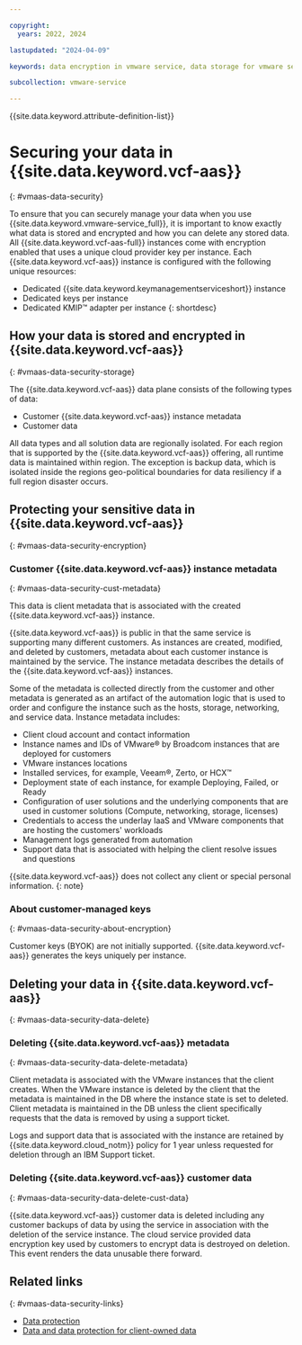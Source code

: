 ```yaml
---

copyright:
  years: 2022, 2024

lastupdated: "2024-04-09"

keywords: data encryption in vmware service, data storage for vmware service, bring your own keys for vmware service, BYOK for vmware service, key management for vmware service, key encryption for vmware service, personal data in vmware service, data deletion for vmware service, data in vmware service, data security in vmware service, KYOK for vmware service

subcollection: vmware-service

---
```


{{site.data.keyword.attribute-definition-list}}

# Securing your data in {{site.data.keyword.vcf-aas}}
{: #vmaas-data-security}

To ensure that you can securely manage your data when you use {{site.data.keyword.vmware-service_full}}, it is important to know exactly what data is stored and encrypted and how you can delete any stored data. All {{site.data.keyword.vcf-aas-full}} instances come with encryption enabled that uses a unique cloud provider key per instance. Each {{site.data.keyword.vcf-aas}} instance is configured with the following unique resources:

* Dedicated {{site.data.keyword.keymanagementserviceshort}} instance
* Dedicated keys per instance
* Dedicated KMIP™ adapter per instance
{: shortdesc}

## How your data is stored and encrypted in {{site.data.keyword.vcf-aas}}
{: #vmaas-data-security-storage}

The {{site.data.keyword.vcf-aas}} data plane consists of the following types of data:
* Customer {{site.data.keyword.vcf-aas}} instance metadata
* Customer data

All data types and all solution data are regionally isolated. For each region that is supported by the {{site.data.keyword.vcf-aas}} offering, all runtime data is maintained within region. The exception is backup data, which is isolated inside the regions geo-political boundaries for data resiliency if a full region disaster occurs.

## Protecting your sensitive data in {{site.data.keyword.vcf-aas}}
{: #vmaas-data-security-encryption}

### Customer {{site.data.keyword.vcf-aas}} instance metadata
{: #vmaas-data-security-cust-metadata}

This data is client metadata that is associated with the created {{site.data.keyword.vcf-aas}} instance.

{{site.data.keyword.vcf-aas}} is public in that the same service is supporting many different customers. As instances are created, modified, and deleted by customers, metadata about each customer instance is maintained by the service. The instance metadata describes the details of the {{site.data.keyword.vcf-aas}} instances.

Some of the metadata is collected directly from the customer and other metadata is generated as an artifact of the automation logic that is used to order and configure the instance such as the hosts, storage, networking, and service data. Instance metadata includes:

* Client cloud account and contact information
* Instance names and IDs of VMware® by Broadcom instances that are deployed for customers
* VMware instances locations
* Installed services, for example, Veeam®, Zerto, or HCX™
* Deployment state of each instance, for example Deploying, Failed, or Ready
* Configuration of user solutions and the underlying components that are used in customer solutions (Compute, networking, storage, licenses)
* Credentials to access the underlay IaaS and VMware components that are hosting the customers' workloads
* Management logs generated from automation
* Support data that is associated with helping the client resolve issues and questions

{{site.data.keyword.vcf-aas}} does not collect any client or special personal information.
{: note}

### About customer-managed keys
{: #vmaas-data-security-about-encryption}

Customer keys (BYOK) are not initially supported. {{site.data.keyword.vcf-aas}} generates the keys uniquely per instance.

## Deleting your data in {{site.data.keyword.vcf-aas}}
{: #vmaas-data-security-data-delete}

### Deleting {{site.data.keyword.vcf-aas}} metadata
{: #vmaas-data-security-data-delete-metadata}

Client metadata is associated with the VMware instances that the client creates. When the VMware instance is deleted by the client that the metadata is maintained in the DB where the instance state is set to deleted. Client metadata is maintained in the DB unless the client specifically requests that the data is removed by using a support ticket.

Logs and support data that is associated with the instance are retained by {{site.data.keyword.cloud_notm}} policy for 1 year unless requested for deletion through an IBM Support ticket.

### Deleting {{site.data.keyword.vcf-aas}} customer data
{: #vmaas-data-security-data-delete-cust-data}

{{site.data.keyword.vcf-aas}} customer data is deleted including any customer backups of data by using the service in association with the deletion of the service instance. The cloud service provided data encryption key used by customers to encrypt data is destroyed on deletion. This event renders the data unusable there forward.

## Related links
{: #vmaas-data-security-links}

* [Data protection](/docs/vmware-service?topic=vmware-service-architecture-workload-isolation-learning#architecture-workload-isolation-data-protection)
* [Data and data protection for client-owned data](/docs/vmware-service?topic=vmware-service-architecture-workload-isolation-learning#architecture-workload-isolation-data-client)
